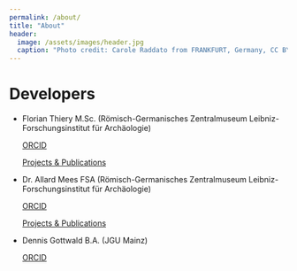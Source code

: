 ```yaml
---
permalink: /about/
title: "About"
header:
  image: /assets/images/header.jpg
  caption: "Photo credit: Carole Raddato from FRANKFURT, Germany, CC BY-SA 2.0, via [**Wikimedia Commons**](https://commons.wikimedia.org/wiki/File:Terra_sigillata,_Gallo-Roman_Museum_of_Tongeren,_Belgium_(27032316984).jpg)"
---
```


# Developers

-   Florian Thiery M.Sc. (Römisch-Germanisches Zentralmuseum Leibniz-Forschungsinstitut für Archäologie)

    [ORCID](https://orcid.org/0000-0002-3246-3531)

    [Projects & Publications](https://web.rgzm.de/no_cache/ueber-uns/team/m/florian-thiery/)

-   Dr. Allard Mees FSA (Römisch-Germanisches Zentralmuseum Leibniz-Forschungsinstitut für Archäologie)

    [ORCID](https://orcid.org/0000-0002-7634-5342)

    [Projects & Publications](https://web.rgzm.de/no_cache/ueber-uns/mitarbeiterinnen/mitarbeiter-detailseite/allard-mees/)

-   Dennis Gottwald B.A. (JGU Mainz)

    [ORCID](https://orcid.org/0000-0002-8761-4659)
